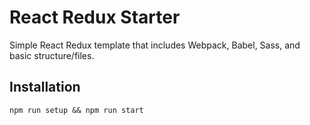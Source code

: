 # React Redux Starter

Simple React Redux template that includes Webpack, Babel, Sass, and basic structure/files.

## Installation

    npm run setup && npm run start